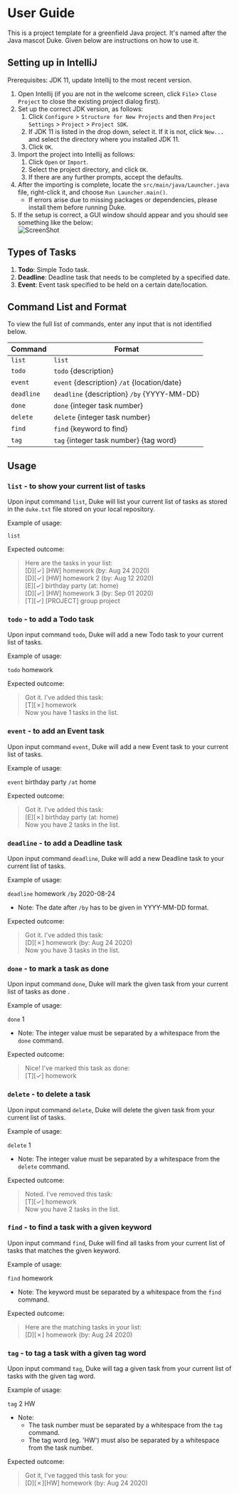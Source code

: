 # User Guide
This is a project template for a greenfield Java project. It's named after the Java mascot Duke. Given below are instructions on how to use it.

## Setting up in IntelliJ
Prerequisites: JDK 11, update Intellij to the most recent version.

1. Open Intellij (if you are not in the welcome screen, click `File`> `Close Project` to close the existing project dialog first).
2. Set up the correct JDK version, as follows:
    1. Click `Configure` > `Structure for New Projects` and then `Project Settings` > `Project` > `Project SDK`.
    2. If JDK 11 is listed in the drop down, select it. If it is not, click `New...` and select the directory where you installed JDK 11.
    3. Click `OK`.
3. Import the project into Intellij as follows:
    1. Click `Open` or `Import`.
    2. Select the project directory, and click `OK`.
    3. If there are any further prompts, accept the defaults.
4. After the importing is complete, locate the `src/main/java/Launcher.java` file, right-click it, and choose `Run Launcher.main()`. 
    * If errors arise due to missing packages or dependencies, please install them before running Duke.
5. If the setup is correct, a GUI window should appear and you should see something like the below:
<br/> ![ScreenShot](https://github.com/yeohhq/ip/blob/master/src/main/resources/images/Default.png?raw=true)


## Types of Tasks
1. **Todo**: Simple Todo task.
2. **Deadline**:  Deadline task that needs to be completed by a specified date.
3. **Event**: Event task specified to be held on a certain date/location.

## Command List and Format
To view the full list of commands, enter any input that is not identified below.

| Command    | Format                                      |
|------------|---------------------------------------------|
| `list`     | `list`                                      |
| `todo`     | `todo` {description}                        |
| `event`    | `event` {description} `/at` {location/date} |
| `deadline` | `deadline` {description} `/by` {YYYY-MM-DD} |
| `done`     | `done` {integer task number}                |
| `delete`   | `delete` {integer task number}              |
| `find`     | `find` {keyword to find}                    |
| `tag`      | `tag` {integer task number} {tag word}      |

## Usage

### `list` - to show your current list of tasks

Upon input command `list`, Duke will list your current list of tasks as stored in the `duke.txt` file stored on your local repository.

Example of usage: 

`list`

Expected outcome:

>Here are the tasks in your list:
<br/>[D][✓] [HW] homework (by: Aug 24 2020)
<br/>[D][✓] [HW] homework 2 (by: Aug 12 2020)
<br/>[E][✓] birthday party (at: home)
<br/>[D][✓] [HW] homework 3 (by: Sep 01 2020)
<br/>[T][✓] [PROJECT] group project

### `todo` - to add a Todo task

Upon input command `todo`, Duke will add a new Todo task to your current list of tasks.

Example of usage: 

`todo` homework

Expected outcome:

>Got it. I've added this task:
<br/>[T][✗] homework
<br/>Now you have 1 tasks in the list.

### `event` - to add an Event task

Upon input command `event`, Duke will add a new Event task to your current list of tasks.

Example of usage: 

`event` birthday party `/at` home

Expected outcome:

>Got it. I've added this task:
<br/>[E][✗] birthday party (at: home)
<br/>Now you have 2 tasks in the list.

### `deadline` - to add a Deadline task

Upon input command `deadline`, Duke will add a new Deadline task to your current list of tasks.

Example of usage: 

`deadline` homework `/by` 2020-08-24
* Note: The date after `/by` has to be given in YYYY-MM-DD format.

Expected outcome:

>Got it. I've added this task:
<br/>[D][✗] homework (by: Aug 24 2020)
<br/>Now you have 3 tasks in the list.

### `done` - to mark a task as done

Upon input command `done`, Duke will mark the given task from your current list of tasks as done .

Example of usage: 

`done` 1
* Note: The integer value must be separated by a whitespace from the `done` command.

Expected outcome:

>Nice! I've marked this task as done:
<br/>[T][✓] homework

### `delete` - to delete a task

Upon input command `delete`, Duke will delete the given task from your current list of tasks.

Example of usage: 

`delete` 1
* Note: The integer value must be separated by a whitespace from the `delete` command.

Expected outcome:

>Noted. I've removed this task:
<br/>[T][✓] homework
<br/>Now you have 2 tasks in the list.

### `find` - to find a task with a given keyword

Upon input command `find`, Duke will find all tasks from your current list of tasks that matches the given keyword.

Example of usage: 

`find` homework
* Note: The keyword must be separated by a whitespace from the `find` command.

Expected outcome:

>Here are the matching tasks in your list:
<br/>[D][✗] homework (by: Aug 24 2020)

### `tag` - to tag a task with a given tag word

Upon input command `tag`, Duke will tag a given task from your current list of tasks with the given tag word.

Example of usage: 

`tag` 2 HW
* Note: 
    * The task number must be separated by a whitespace from the `tag` command.
    * The tag word (eg. 'HW') must also be separated by a whitespace from the task number.

Expected outcome:

>Got it, I've tagged this task for you:
<br/>[D][✗][HW] homework (by: Aug 24 2020)
